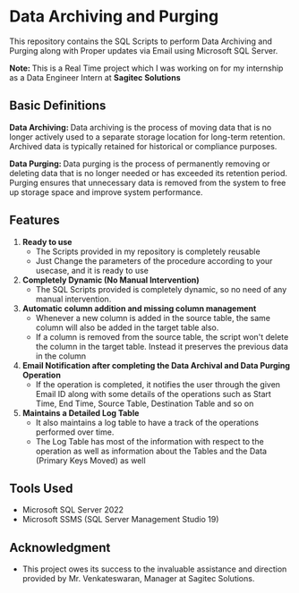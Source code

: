 

<body>

  <h1>Data Archiving and Purging</h1>

  <p>This repository contains the SQL Scripts to perform Data Archiving and Purging along with Proper updates via Email using Microsoft SQL Server.</p>

<p><b>Note: </b>This is a Real Time project which I was working on for my internship as a Data Engineer Intern at <b>Sagitec Solutions</p>
</b>
  <h2>Basic Definitions</h2>
  <p><b>Data Archiving: </b>Data archiving is the process of moving data that is no longer actively used to a separate storage location for long-term retention. Archived data is typically retained for historical or compliance purposes.</p>
  <p><b>Data Purging: </b>Data purging is the process of permanently removing or deleting data that is no longer needed or has exceeded its retention period. Purging ensures that unnecessary data is removed from the system to free up storage space and improve system performance.</p>

  <h2>Features</h2>

  <ol>
    <li>
      <strong>Ready to use</strong>
      <ul>
        <li>The Scripts provided in my repository is completely reusable</li>
        <li>Just Change the parameters of the procedure according to your usecase, and it is ready to use</li>
      </ul>
    </li>
    <li>
      <strong>Completely Dynamic (No Manual Intervention)</strong>
      <ul>
        <li>The SQL Scripts provided is completely dynamic, so no need of any manual intervention.</li>
      </ul>
    </li>
    <li>
      <strong>Automatic column addition and missing column management</strong>
      <ul>
        <li>Whenever a new column is added in the source table, the same column will also be added in the target table also.</li>
        <li>If a column is removed from the source table, the script won't delete the column in the target table. Instead it preserves the previous data in the column</li>
      </ul>
    </li>
        <li>
      <strong>Email Notification after completing the Data Archival and Data Purging Operation</strong>
      <ul>
        <li>If the operation is completed, it notifies the user through the given Email ID along with some details of the operations such as Start Time, End Time, Source Table, Destination Table and so on</li>
      </ul>
    </li>
    <li>
      <strong>Maintains a Detailed Log Table</strong>
      <ul>
        <li>It also maintains a log table to have a track of the operations performed over time.</li>
        <li>The Log Table has most of the information with respect to the operation as well as information about the Tables and the Data (Primary Keys Moved) as well</li>
      </ul>
    </li>
  </ol>

  <h2>Tools Used</h2>

  <ul>
    <li>Microsoft SQL Server 2022</li>
    <li>Microsoft SSMS (SQL Server Management Studio 19)</li>
  </ul>


<h2>Acknowledgment</h2>

<ul>
  <li>This project owes its success to the invaluable assistance and direction provided by Mr. Venkateswaran, Manager at Sagitec Solutions.</li>
</ul>

</body>

